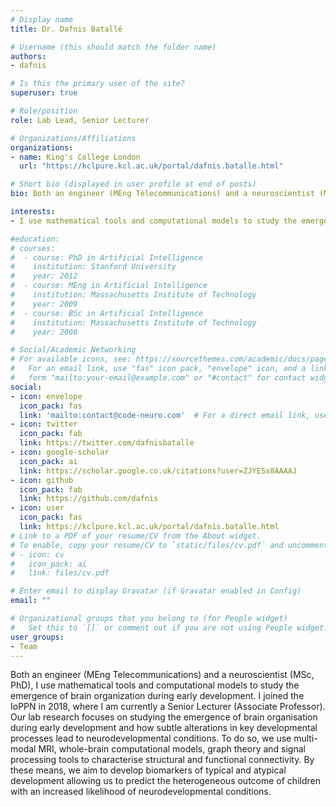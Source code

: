```yaml
---
# Display name
title: Dr. Dafnis Batallé

# Username (this should match the folder name)
authors:
- dafnis

# Is this the primary user of the site?
superuser: true

# Role/position
role: Lab Lead, Senior Lecturer

# Organizations/Affiliations
organizations:
- name: King's College London
  url: "https://kclpure.kcl.ac.uk/portal/dafnis.batalle.html"

# Short bio (displayed in user profile at end of posts)
bio: Both an engineer (MEng Telecommunications) and a neuroscientist (MSc, PhD), I use mathematical tools and computational models to study the emergence of brain organization during early development. I joined the IoPPN in 2018, where I am currently a Senior Lecturer (Associate Professor). Our lab research focuses on studying the emergence of brain organisation during early development and how subtle alterations in key developmental processes lead to neurodevelopmental conditions. To do so, we use multi-modal MRI, whole-brain computational models, graph theory and signal processing tools to characterise structural and functional connectivity. By these means, we aim to develop biomarkers of typical and atypical development allowing us to predict the heterogeneous outcome of children with an increased likelihood of neurodevelopmental conditions.

interests:
- I use mathematical tools and computational models to study the emergence of brain organisation from early development. I am particularly interested in characterising brain structure and function in neurodiverse populations, and how sociodemographic and clinical factors interact with brain phenotypes.  

#education:
# courses:
#  - course: PhD in Artificial Intelligence
#    institution: Stanford University
#    year: 2012
#  - course: MEng in Artificial Intelligence
#    institution: Massachusetts Institute of Technology
#    year: 2009
#  - course: BSc in Artificial Intelligence
#    institution: Massachusetts Institute of Technology
#    year: 2008

# Social/Academic Networking
# For available icons, see: https://sourcethemes.com/academic/docs/page-builder/#icons
#   For an email link, use "fas" icon pack, "envelope" icon, and a link in the
#   form "mailto:your-email@example.com" or "#contact" for contact widget.
social:
- icon: envelope
  icon_pack: fas
  link: 'mailto:contact@code-neuro.com'  # For a direct email link, use "mailto:test@example.org".
- icon: twitter
  icon_pack: fab
  link: https://twitter.com/dafnisbatalle
- icon: google-scholar
  icon_pack: ai
  link: https://scholar.google.co.uk/citations?user=ZJYE5x8AAAAJ
- icon: github
  icon_pack: fab
  link: https://github.com/dafnis
- icon: user
  icon_pack: fas
  link: https://kclpure.kcl.ac.uk/portal/dafnis.batalle.html
# Link to a PDF of your resume/CV from the About widget.
# To enable, copy your resume/CV to `static/files/cv.pdf` and uncomment the lines below.
# - icon: cv
#   icon_pack: ai
#   link: files/cv.pdf

# Enter email to display Gravatar (if Gravatar enabled in Config)
email: ""

# Organizational groups that you belong to (for People widget)
#   Set this to `[]` or comment out if you are not using People widget.
user_groups:
- Team
---
```

Both an engineer (MEng Telecommunications) and a neuroscientist (MSc, PhD), I use mathematical tools and computational models to study the emergence of brain organization during early development. I joined the IoPPN in 2018, where I am currently a Senior Lecturer (Associate Professor). Our lab research focuses on studying the emergence of brain organisation during early development and how subtle alterations in key developmental processes lead to neurodevelopmental conditions. To do so, we use multi-modal MRI, whole-brain computational models, graph theory and signal processing tools to characterise structural and functional connectivity. By these means, we aim to develop biomarkers of typical and atypical development allowing us to predict the heterogeneous outcome of children with an increased likelihood of neurodevelopmental conditions.
